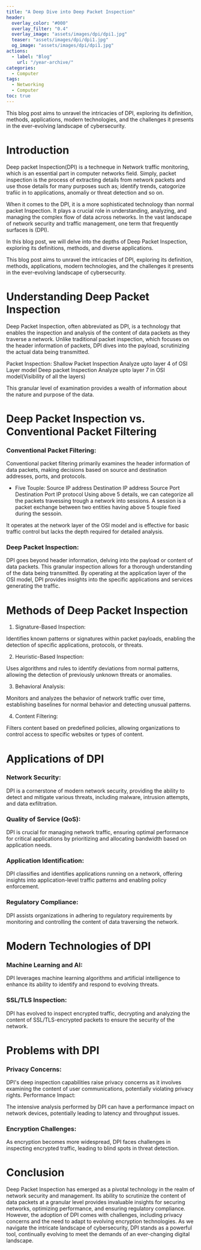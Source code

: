 ```yaml
---
title: "A Deep Dive into Deep Packet Inspection"
header:
  overlay_color: "#000"
  overlay_filter: "0.4"
  overlay_image: "assets/images/dpi/dpi1.jpg"
  teaser: "assets/images/dpi/dpi1.jpg"
  og_image: "assets/images/dpi/dpi1.jpg"
actions:
  - label: "Blog"
    url: "/year-archive/"
categories:
  - Computer
tags:
  - Networking
  - Computer
toc: true
--- 
```

This blog post aims to unravel the intricacies of DPI, exploring its definition, methods, applications, modern technologies, and the challenges it presents in the ever-evolving landscape of cybersecurity.

# Introduction

Deep packet Inspection(DPI) is a techneque in Network traffic monitoring, which is an essential part in computer networks field. Simply, packet inspection is the process of extracting details from network packets and use those details for many purposes such as; identify trends, catogorize trafiic in to applications, anomaliy or threat detection and so on. 

When it comes to the DPI, it is a more sophisticated technology than normal packet Inspection. It plays a crucial role in understanding, analyzing, and managing the complex flow of data across networks. In the vast landscape of network security and traffic management, one term that frequently surfaces is (DPI). 

In this blog post, we will delve into the depths of Deep Packet Inspection, exploring its definitions, methods, and diverse applications.

This blog post aims to unravel the intricacies of DPI, exploring its definition, methods, applications, modern technologies, and the challenges it presents in the ever-evolving landscape of cybersecurity.

# Understanding Deep Packet Inspection

Deep Packet Inspection, often abbreviated as DPI, is a technology that enables the inspection and analysis of the content of data packets as they traverse a network. Unlike traditional packet inspection, which focuses on the header information of packets, DPI dives into the payload, scrutinizing the actual data being transmitted. 

Packet Inspection: 	Shallow Packet Inspection
Analyze upto layer 4 of OSI Layer model
				Deep packet Inspection
Analyze upto layer 7 in OSI model(Visibility of all the layers)

This granular level of examination provides a wealth of information about the nature and purpose of the data.


# Deep Packet Inspection vs. Conventional Packet Filtering

### Conventional Packet Filtering:

Conventional packet filtering primarily examines the header information of data packets, making decisions based on source and destination addresses, ports, and protocols.

* Five Touple: 	Source IP address
			Destination IP address
			Source Port
			Destination Port
			IP protocol
Using above 5 details, we can categorize all the packets travessing trough a network into sessions. A session is a packet exchange between two entities having above 5 touple fixed during the sessoin. 

It operates at the network layer of the OSI model and is effective for basic traffic control but lacks the depth required for detailed analysis.

### Deep Packet Inspection:

DPI goes beyond header information, delving into the payload or content of data packets. This granular inspection allows for a thorough understanding of the data being transmitted.
By operating at the application layer of the OSI model, DPI provides insights into the specific applications and services generating the traffic.


# Methods of Deep Packet Inspection

1. Signature-Based Inspection:

Identifies known patterns or signatures within packet payloads, enabling the detection of specific applications, protocols, or threats.

2. Heuristic-Based Inspection:

Uses algorithms and rules to identify deviations from normal patterns, allowing the detection of previously unknown threats or anomalies.

3. Behavioral Analysis:

Monitors and analyzes the behavior of network traffic over time, establishing baselines for normal behavior and detecting unusual patterns.

4. Content Filtering:

Filters content based on predefined policies, allowing organizations to control access to specific websites or types of content.

# Applications of DPI

### Network Security:

DPI is a cornerstone of modern network security, providing the ability to detect and mitigate various threats, including malware, intrusion attempts, and data exfiltration.
### Quality of Service (QoS):

DPI is crucial for managing network traffic, ensuring optimal performance for critical applications by prioritizing and allocating bandwidth based on application needs.

### Application Identification:

DPI classifies and identifies applications running on a network, offering insights into application-level traffic patterns and enabling policy enforcement.

### Regulatory Compliance:

DPI assists organizations in adhering to regulatory requirements by monitoring and controlling the content of data traversing the network.



# Modern Technologies of DPI

### Machine Learning and AI:

DPI leverages machine learning algorithms and artificial intelligence to enhance its ability to identify and respond to evolving threats.

### SSL/TLS Inspection:

DPI has evolved to inspect encrypted traffic, decrypting and analyzing the content of SSL/TLS-encrypted packets to ensure the security of the network.

# Problems with DPI

### Privacy Concerns:

DPI's deep inspection capabilities raise privacy concerns as it involves examining the content of user communications, potentially violating privacy rights.
Performance Impact:

The intensive analysis performed by DPI can have a performance impact on network devices, potentially leading to latency and throughput issues.

### Encryption Challenges:

As encryption becomes more widespread, DPI faces challenges in inspecting encrypted traffic, leading to blind spots in threat detection.


# Conclusion

Deep Packet Inspection has emerged as a pivotal technology in the realm of network security and management. Its ability to scrutinize the content of data packets at a granular level provides invaluable insights for securing networks, optimizing performance, and ensuring regulatory compliance. However, the adoption of DPI comes with challenges, including privacy concerns and the need to adapt to evolving encryption technologies. As we navigate the intricate landscape of cybersecurity, DPI stands as a powerful tool, continually evolving to meet the demands of an ever-changing digital landscape.